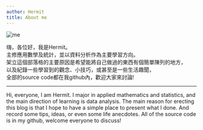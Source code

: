 ```yaml
---
author: Hermit
title: About me
---
```

![me](/post/2019-05-02-web-crawler-on-simple-chinese-web_files/1.png)

嗨，各位好，我是Hermit。  
主修應用數學及統計，並以資料分析作為主要學習方向。  
架立這個部落格的主要原因是希望能將自己做過的東西有個簡單陳列的地方，  
以及紀錄一些學習到的觀念、小技巧，或甚至是一些生活趣聞，  
全部的source code都在我github內，歡迎大家來討論!   

**************************************************************************************************************

Hi, everyone, I am Hermit.
I major in applied mathematics and statistics, and the main direction of learning is data analysis.
The main reason for erecting this blog is that I hope to have a simple place to present what I done.
And record some tips, ideas, or even some life anecdotes.
All of the source code is in my github, welcome everyone to discuss!


